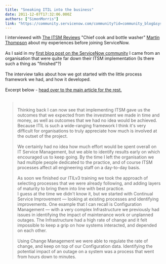 ```yaml
---
title: "Sneaking ITIL into the business"
date: 2011-12-07T17:32:06.000Z
authors: ["SimonMorris"]
link: "https://community.servicenow.com/community?id=community_blog&sys_id=7fbd6ea9dbd0dbc01dcaf3231f9619cf"
---
```

<p>I interviewed with <a title="w.theitsmreview.com/" href="http://www.theitsmreview.com/">The ITSM Reviews</a> "Chief cook and bottle washer" <a title="itter.com/itamreview" href="http://twitter.com/itamreview">Martin Thompson</a> about my experiences before joining ServiceNow.<br /><br />As I said in my <a title="mmunity.service-now.com/blog/simonmorris/im-still-here-after-five-days" href="http://community.service-now.com/blog/simonmorris/im-still-here-after-five-days">first blog post on the ServiceNow community</a> I came from an organisation that were quite far down their ITSM implementation (Is there such a thing as "finished"?)<br /><br />The interview talks about how we got started with the little process framework we had, and how it developed.<br /><br />Excerpt below - <a title="w.theitsmreview.com/2011/12/sneaking-itil/" href="http://www.theitsmreview.com/2011/12/sneaking-itil/">head over to the main article for the rest.</a><br /><br /><blockquote><br />Thinking back I can now see that implementing ITSM gave us the outcomes that we expected from the investment we made in time and money, as well as outcomes that we had no idea would be achieved. Because ITIL is such a wide-ranging framework I think it's very difficult for organisations to truly appreciate how much is involved at the outset of the project.<br /><br />We certainly had no idea how much effort would be spent overall on IT Service Management, but we able to identify results early on which encouraged us to keep going. By the time I left the organisation we had multiple people dedicated to the practice, and of course ITSM processes affect all engineering staff on a day-to-day basis.<br /><br />As soon we finished our ITILv3 training we took the approach of selecting processes that we were already following, and adding layers of maturity to bring them into line with best practice.<br />I guess at the time we didn't know it, but we started with Continual Service Improvement — looking at existing processes and identifying improvements. One example that I can recall is Configuration Management — with a very complex Infrastructure we previously had issues in identifying the impact of maintenance work or unplanned outages. The Infrastructure had a high rate of change and it felt impossible to keep a grip on how systems interacted, and depended on each other.<br /><br />Using Change Management we were able to regulate the rate of change, and keep on top of our Configuration data. Identifying the potential impact of an outage on a system was a process that went from hours down to minutes.<br /></blockquote></p>